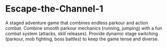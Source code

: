 # Escape-the-Channel-1
A staged adventure game that combines endless parkour and action combat.   Combine smooth parkour mechanics (running, jumping) with a fun combat system (attacks, skill releases). Provide dynamic stage switching (parkour, mob fighting, boss battles) to keep the game tense and diverse. 
